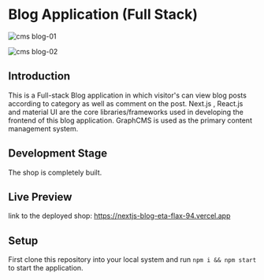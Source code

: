 # Blog Application (Full Stack)

![cms blog-01](https://user-images.githubusercontent.com/76836006/180907705-217ffe28-9c1d-4f83-b539-fb693bca929b.JPG)

![cms blog-02](https://user-images.githubusercontent.com/76836006/180907727-6c2c2011-7de0-4c06-aac2-29d5b62d30a3.JPG)

## Introduction
This is a Full-stack Blog application in which visitor's can view blog posts according to category as well as comment on the post.
Next.js , React.js and material UI are the core libraries/frameworks used in developing the frontend of this blog application. GraphCMS is used as the primary content management system.

## Development Stage
The shop is completely built.

## Live Preview
link to the deployed shop: https://nextjs-blog-eta-flax-94.vercel.app

## Setup 
First clone this repository into your local system and run ```npm i && npm start``` to start the application.
